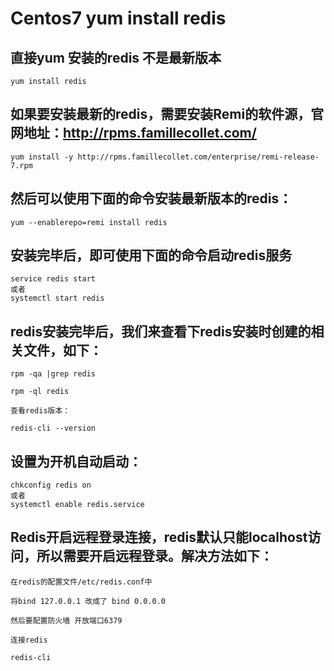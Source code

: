 # Centos7 yum install redis

## 直接yum 安装的redis 不是最新版本

    yum install redis

## 如果要安装最新的redis，需要安装Remi的软件源，官网地址：http://rpms.famillecollet.com/

    yum install -y http://rpms.famillecollet.com/enterprise/remi-release-7.rpm

## 然后可以使用下面的命令安装最新版本的redis：

    yum --enablerepo=remi install redis

## 安装完毕后，即可使用下面的命令启动redis服务

    service redis start
    或者
    systemctl start redis

 ## redis安装完毕后，我们来查看下redis安装时创建的相关文件，如下：

    rpm -qa |grep redis

    rpm -ql redis

    查看redis版本：

    redis-cli --version

 

## 设置为开机自动启动：

    chkconfig redis on
    或者
    systemctl enable redis.service

## Redis开启远程登录连接，redis默认只能localhost访问，所以需要开启远程登录。解决方法如下：

    在redis的配置文件/etc/redis.conf中

    将bind 127.0.0.1 改成了 bind 0.0.0.0

    然后要配置防火墙 开放端口6379

    连接redis

    redis-cli

